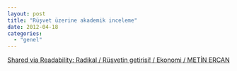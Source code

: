 ```yaml
---
layout: post
title: "Rüşvet üzerine akademik inceleme"
date: 2012-04-18
categories: 
  - "genel"
---
```


[Shared via Readability: Radikal / Rüşvetin getirisi! / Ekonomi / METİN ERCAN](http://rdd.me/i3ygft7z)
